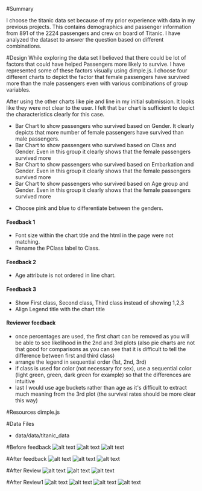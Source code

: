 #Summary

I choose the titanic data set because of my prior experience with data in my previous projects. This contains demographics and passenger information from 891 of the 2224 passengers and crew on board of Titanic. I have analyzed the dataset to answer the question based on different combinations.

#Design
While exploring the data set I believed that there could be lot of factors that could have helped Passengers more likely to survive. I have represented some of these factors visually using dimple.js. I choose four different charts to depict the factor that female passengers have survived more than the male passengers even with various combinations of group variables.

After using the other charts like pie and line in my initial submission. It looks like they were not clear to the user. I felt that bar chart is sufficient to depict the characteristics clearly for this case.

- Bar Chart to show passengers who survived based on Gender. It clearly depicts that more number of female passengers have survived than male passengers.
- Bar Chart to show passengers who survived based on Class and Gender. Even in this group it clearly shows that the female passengers survived more
- Bar Chart to show passengers who survived based on Embarkation and Gender.  Even in this group it clearly shows that the female passengers survived more
- Bar Chart to show passengers who survived based on Age group and Gender.  Even in this group it clearly shows that the female passengers survived more
* Choose pink and blue to differentiate between the genders.

#### Feedback 1
- Font size within the chart title and the html in the page were not matching.
- Rename the PClass label to Class.

#### Feedback 2
- Age attribute is not ordered in line chart.

#### Feedback 3
- Show First class, Second class, Third class instead of showing 1,2,3
- Align Legend title with the chart title

#### Reviewer feedback
- once percentages are used, the first chart can be removed as you will be able to see likelihood in the 2nd and 3rd plots (also pie charts are not that good for comparisons as you can see that it is difficult to tell the difference between first and third class)
- arrange the legend in sequential order (1st, 2nd, 3rd)
- if class is used for color (not necessary for sex), use a sequential color (light green, green, dark green for example) so that the differences are intuitive
- last I would use age buckets rather than age as it's difficult to extract much meaning from the 3rd plot (the survival rates should be more clear this way)


#Resources
dimple.js

#Data Files
- data/data/titanic_data

#Before feedback
![alt text](images/Before-1.png "images/After-1.png")
![alt text](images/Before-2.png "images/After-2.png")
![alt text](images/Before-3.png "images/After-3.png")

#After feedback
![alt text](images/After-1.png "images/After-1.png")
![alt text](images/After-2.png "images/After-2.png")
![alt text](images/After-3.png "images/After-3.png")

#After Review
![alt text](images/After-1.1.png "images/After-1.png")
![alt text](images/After-2.1.png "images/After-2.png")
![alt text](images/After-3.1.png "images/After-3.png")

#After Review1
![alt text](images/After-1.2.png "images/After-1.2.png")
![alt text](images/After-2.2.png "images/After-2.2.png")
![alt text](images/After-3.2.png "images/After-3.2.png")
![alt text](images/After-4.2.png "images/After-4.2.png")

